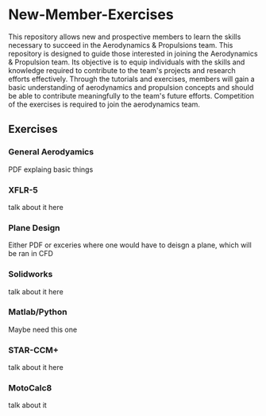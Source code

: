 # New-Member-Exercises

This repository allows new and prospective members to learn the skills necessary to succeed in the Aerodynamics & Propulsions team. This repository is designed to guide those interested in joining the Aerodynamics & Propulsion team. Its objective is to equip individuals with the skills and knowledge required to contribute to the team's projects and research efforts effectively. Through the tutorials and exercises, members will gain a basic understanding of aerodynamics and propulsion concepts and should be able to contribute meaningfully to the team's future efforts. Competition of the exercises is required to join the aerodynamics team.

## Exercises
### General Aerodyamics
PDF explaing basic things
### XFLR-5
talk about it here
### Plane Design
Either PDF or exceries where one would have to deisgn a plane, which will be ran in CFD
### Solidworks
talk about it here
### Matlab/Python
Maybe need this one
### STAR-CCM+
talk about it here
### MotoCalc8
talk about it

